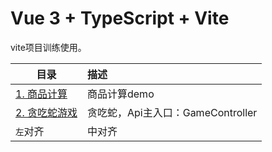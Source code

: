# Vue 3 + TypeScript + Vite

vite项目训练使用。


| 目录   | 描述 |
| -------------- | :----------- |
| [1. 商品计算](src\components\1_商品计算) | 商品计算demo                      |
| [2. 贪吃蛇游戏](src\components\2_贪吃蛇游戏) | 贪吃蛇，Api主入口：GameController |
| `左`对齐        |    中对齐     |